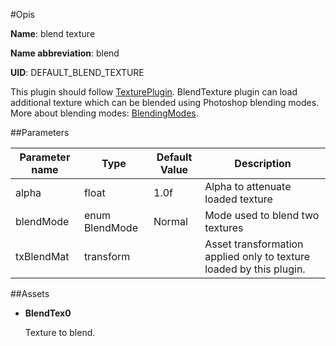 #Opis

**Name**: blend texture

**Name abbreviation**: blend

**UID**: DEFAULT_BLEND_TEXTURE



This plugin should follow [TexturePlugin](TexturePlugin). BlendTexture plugin can load additional texture which can be blended using Photoshop blending modes. More about blending modes: [BlendingModes](BlendingModes).

##Parameters

Parameter name         	| Type      	| Default Value     | Description
----------------------- | -------------	| ----------------- | -----------
alpha                   | float         | 1.0f              | Alpha to attenuate loaded texture
blendMode               | enum BlendMode| Normal            | Mode used to blend two textures
txBlendMat              | transform     |                   | Asset transformation applied only to texture loaded by this plugin.

##Assets

- **BlendTex0**

    Texture to blend.